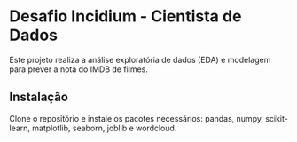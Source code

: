 # Desafio Incidium - Cientista de Dados
Este projeto realiza a análise exploratória de dados (EDA) e modelagem para prever a nota do IMDB de filmes.

## Instalação

Clone o repositório e instale os pacotes necessários:
pandas, numpy, scikit-learn, matplotlib, seaborn, joblib e wordcloud.
